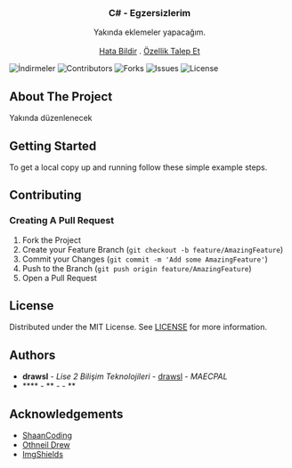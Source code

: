 <br/>
<p align="center">
  <h3 align="center">C# - Egzersizlerim</h3>

  <p align="center">
    Yakında eklemeler yapacağım.
    <br/>
    <br/>
    <a href="https://github.com/drawsl/csharp-egzersizleri/issues">Hata Bildir</a>
    .
    <a href="https://github.com/drawsl/csharp-egzersizleri/issues">Özellik Talep Et</a>
  </p>
</p>

![İndirmeler](https://img.shields.io/github/downloads/drawsl/csharp-egzersizleri/total) ![Contributors](https://img.shields.io/github/contributors/drawsl/csharp-egzersizleri?color=dark-green) ![Forks](https://img.shields.io/github/forks/drawsl/csharp-egzersizleri?style=social) ![Issues](https://img.shields.io/github/issues/drawsl/csharp-egzersizleri) ![License](https://img.shields.io/github/license/drawsl/csharp-egzersizleri) 

## About The Project

Yakında düzenlenecek

## Getting Started

To get a local copy up and running follow these simple example steps.

## Contributing



### Creating A Pull Request

1. Fork the Project
2. Create your Feature Branch (`git checkout -b feature/AmazingFeature`)
3. Commit your Changes (`git commit -m 'Add some AmazingFeature'`)
4. Push to the Branch (`git push origin feature/AmazingFeature`)
5. Open a Pull Request

## License

Distributed under the MIT License. See [LICENSE](https://github.com/drawsl/csharp-egzersizleri/blob/main/LICENSE.md) for more information.

## Authors

* **drawsl** - *Lise 2 Bilişim Teknolojileri* - [drawsl](https://github.com/drawsl/) - *MAECPAL*
* **** - ** - []() - **

## Acknowledgements

* [ShaanCoding](https://github.com/ShaanCoding/)
* [Othneil Drew](https://github.com/othneildrew/Best-README-Template)
* [ImgShields](https://shields.io/)
